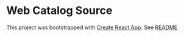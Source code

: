 # Web Catalog Source

This project was bootstrapped with [Create React App](https://github.com/facebook/create-react-app).
See [README](React_README.md)